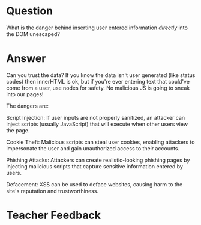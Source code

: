 # Question

What is the danger behind inserting user entered information *directly* into the DOM unescaped?

# Answer

Can you trust the data? If you know the data isn't user generated (like status codes) then innerHTML is ok, but if you're ever entering text that could've come from a user, use nodes for safety. No malicious JS is going to sneak into our pages!

The dangers are:

Script Injection: If user inputs are not properly sanitized, an attacker can inject scripts (usually JavaScript) that will execute when other users view the page.

Cookie Theft: Malicious scripts can steal user cookies, enabling attackers to impersonate the user and gain unauthorized access to their accounts.

Phishing Attacks: Attackers can create realistic-looking phishing pages by injecting malicious scripts that capture sensitive information entered by users.

Defacement: XSS can be used to deface websites, causing harm to the site's reputation and trustworthiness.
# Teacher Feedback